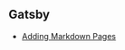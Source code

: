 ## Gatsby

- [Adding Markdown Pages](https://www.gatsbyjs.com/docs/how-to/routing/adding-markdown-pages/)
